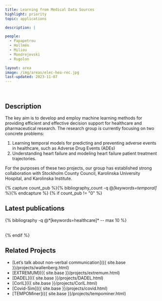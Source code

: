 ```yaml
---
title: Learning from Medical Data Sources
highlight: priority
topic: applications

description: | 

people:
  - Papapetrou
  - Hollmén
  - Miliou
  - Mondrejevski
  - Rugolon

layout: area
image: /img/areas/elec-hea-rec.jpg
last-updated: 2023-11-07
---
```


<br>

## Description

The key aim is to develop and employ machine learning methods for providing efficient and effective decision support for healthcare and pharmaceutical research. The research group is currently focusing on two concrete problems:

1. Learning temporal models for predicting and preventing adverse events in healthcare, such as Adverse Drug Events (ADEs)
2. Understanding heart failure and modeling heart failure patient treatment trajectories. 

For the purposes of these two projects, our group has established strong collaboration with Stockholm County Council, Karolinska University Hospital, and Karolinska Institute.

{% capture count_pub %}{% bibliography_count -q @*[keywords=temporal]* %}{% endcapture %}
{% if count_pub != "0" %}
<br>

## Latest publications

<div class="publications">
    <table class="table">
        <tbody>
        <tr>
          {% bibliography -q @*[keywords=healthcare]*  -- max 10 %}
        </tr>
        </tbody>
    </table>
</div>
{% endif %}

<br>

## Related Projects


- [Let’s talk about non-verbal communication]({{ site.base }}/projects/wallenberg.html)
- [EXTREMUM]({{ site.base }}/projects/extremum.html)
- [DADEL]({{ site.base }}/projects/DADEL.html)
- [CorIL]({{ site.base }}/projects/CorIL.html)
- [Covid-Sim]({{ site.base }}/projects/covid.html)
- [TEMPOMiner]({{ site.base }}/projects/tempominer.html)

